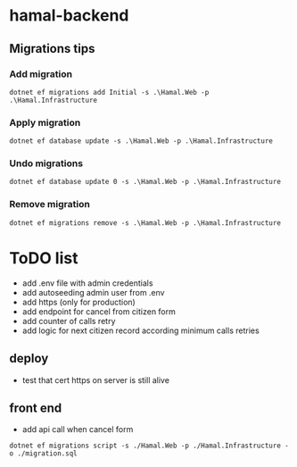 # hamal-backend

## Migrations tips
### Add migration
```
dotnet ef migrations add Initial -s .\Hamal.Web -p .\Hamal.Infrastructure
```
### Apply migration
```
dotnet ef database update -s .\Hamal.Web -p .\Hamal.Infrastructure
```

### Undo migrations
```
dotnet ef database update 0 -s .\Hamal.Web -p .\Hamal.Infrastructure
```

### Remove migration
```
dotnet ef migrations remove -s .\Hamal.Web -p .\Hamal.Infrastructure
```

# ToDO list
- add .env file with admin credentials
- add autoseeding admin user from .env
- add https (only for production)
- add endpoint for cancel from citizen form
- add counter of calls retry
- add logic for next citizen record according minimum calls retries

## deploy
- test that cert https on server is still alive

## front end
- add api call when cancel form



```
dotnet ef migrations script -s ./Hamal.Web -p ./Hamal.Infrastructure -o ./migration.sql
```